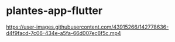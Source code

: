 # plantes-app-flutter


https://user-images.githubusercontent.com/43915266/142778636-d4f9facd-7c06-434e-a5fa-66d007ec6f5c.mp4


